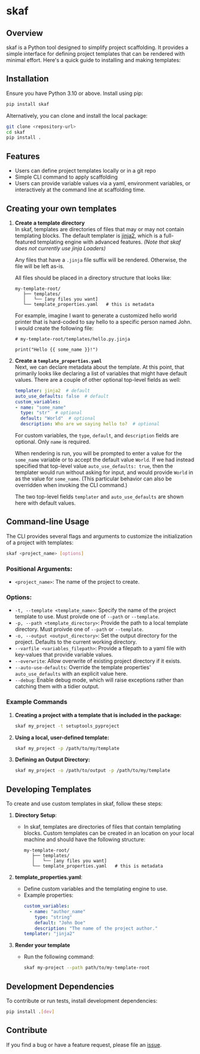 # skaf

## Overview
skaf is a Python tool designed to simplify project scaffolding. It provides a simple interface for defining project templates that can be rendered with minimal effort. Here's a quick guide to installing and making templates:

## Installation

Ensure you have Python 3.10 or above. Install using pip:

```bash
pip install skaf
```

Alternatively, you can clone and install the local package:

```bash
git clone <repository-url>
cd skaf
pip install .
```

## Features

- Users can define project templates locally or in a git repo
- Simple CLI command to apply scaffolding
- Users can provide variable values via a yaml, environment variables, or interactively at the command line at scaffolding time.


## Creating your own templates

1. **Create a template directory**  
   In skaf, templates are directories of files that may or may not contain templating blocks. The default templater is [jinja2](https://jinja.palletsprojects.com/en/stable/), which is a full-featured templating engine with advanced features. *(Note that skaf does not currently use jinja Loaders)*

   Any files that have a `.jinja` file suffix will be rendered. Otherwise, the file will be left as-is.

   All files should be placed in a directory structure that looks like:

   ```
   my-template-root/
      ├── templates/
      │   └── [any files you want]
      └── template_properties.yaml   # this is metadata
   ```

   For example, imagine I want to generate a customized hello world printer that is hard-coded to say hello to a specific person named John. I would create the following file:

   ```jinja
   # my-template-root/templates/hello.py.jinja

   print("Hello {{ some_name }}!")
   ```

2. **Create a `template_properties.yaml`**  
   Next, we can declare metadata about the template. At this point, that primarily looks like declaring a list of variables that might have default values. There are a couple of other optional top-level fields as well:

   ```template_properties.yaml
   templater: jinja2  # default
   auto_use_defaults: false  # default
   custom_variables:
   - name: "some_name"
     type: "str"  # optional
     default: "World"  # optional
     description: Who are we saying hello to?  # optional
   ```

   For custom variables, the `type`, `default`, and `description` fields are optional. Only `name` is required.

   When rendering is run, you will be prompted to enter a value for the `some_name` variable or to accept the default value `World`. If we had instead specified that top-level value `auto_use_defaults: true`, then the templater would run without asking for input, and would provide `World` in as the value for `some_name`. (This particular behavior can also be overridden when invoking the CLI command.)

   The two top-level fields `templater` and `auto_use_defaults` are shown here with default values.


## Command-line Usage

The CLI provides several flags and arguments to customize the initialization of a project with templates:

```bash
skaf <project_name> [options]
```

### Positional Arguments:
- `<project_name>`: The name of the project to create.

### Options:
- `-t, --template <template_name>`: Specify the name of the project template to use. Must proivde one of `--path` or `--template`.
- `-p, --path <template_directory>`: Provide the path to a local template directory. Must proivde one of `--path` or `--template`.
- `-o, --output <output_directory>`: Set the output directory for the project. Defaults to the current working directory.
- `--varfile <variables_filepath>`: Provide a filepath to a yaml file with key-values that provide variable values.
- `--overwrite`: Allow overwrite of existing project directory if it exists.
- `--auto-use-defaults`: Override the template properties' `auto_use_defaults` with an explicit value here.
- `--debug`: Enable debug mode, which will raise exceptions rather than catching them with a tidier output.

### Example Commands

1. **Creating a project with a template that is included in the package:**
   ```bash
   skaf my_project -t setuptools_pyproject
   ```

2. **Using a local, user-defined template:**
   ```bash
   skaf my_project -p /path/to/my/template
   ```

3. **Defining an Output Directory:**
   ```bash
   skaf my_project -o /path/to/output -p /path/to/my/template
   ```

## Developing Templates

To create and use custom templates in skaf, follow these steps:

1. **Directory Setup**:
   - In skaf, templates are directories of files that contain templating blocks.
     Custom templates can be created in an location on your local machine and should have
     the following structure:

     ```
     my-template-root/
        ├── templates/
        │   └── [any files you want]
        └── template_properties.yaml   # this is metadata
     ```

2. **template_properties.yaml**:
   - Define custom variables and the templating engine to use.
   - Example properties:
     ```yaml
     custom_variables:
       - name: "author_name"
         type: "string"
         default: "John Doe"
         description: "The name of the project author."
     templater: "jinja2"
     ```

3. **Render your template**
   - Run the following command:
     ```bash
     skaf my-project --path path/to/my-template-root
     ```

## Development Dependencies

To contribute or run tests, install development dependencies:

```bash
pip install .[dev]
```

## Contribute

If you find a bug or have a feature request, please file an [issue](https://github.com/jdraines/skaf/issues).
